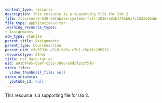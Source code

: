 ```yaml
---
content_type: resource
description: This resource is a supporting file for lab 2.
file: /courses/6-830-database-systems-fall-2010/a91bf495b6afc5823d06abd5f282f5f0_nsf_data.tar.gz
file_type: application/x-tar
learning_resource_types:
- Assignments
ocw_type: OCWFile
parent_title: Assignments
parent_type: CourseSection
parent_uid: e3e3793c-e7ed-9d0a-c7b1-c5e18c2d5918
resourcetype: Other
title: nsf_data.tar.gz
uid: a91bf495-b6af-c582-3d06-abd5f282f5f0
video_files:
  video_thumbnail_file: null
video_metadata:
  youtube_id: null
---
```

This resource is a supporting file for lab 2.

